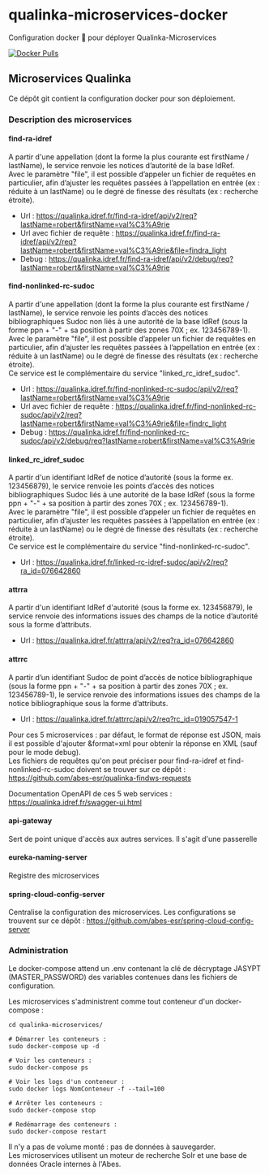 # qualinka-microservices-docker
Configuration docker 🐳 pour déployer Qualinka-Microservices 

[![Docker Pulls](https://img.shields.io/docker/pulls/abesesr/qualinka-ms.svg)](https://hub.docker.com/r/abesesr/qualinka-ms/)

## Microservices Qualinka

Ce dépôt git contient la configuration docker pour son déploiement.

### Description des microservices

#### find-ra-idref 
A partir d'une appellation (dont la forme la plus courante est firstName / lastName), le service renvoie les notices d’autorité de la base IdRef.  
Avec le paramètre "file", il est possible d’appeler un fichier de requêtes en particulier, afin d’ajuster les requêtes passées à l’appellation en entrée (ex : réduite à un lastName) ou le degré de finesse des résultats (ex : recherche étroite).
  - Url : https://qualinka.idref.fr/find-ra-idref/api/v2/req?lastName=robert&firstName=val%C3%A9rie
  - Url avec fichier de requête : https://qualinka.idref.fr/find-ra-idref/api/v2/req?lastName=robert&firstName=val%C3%A9rie&file=findra_light
  - Debug : https://qualinka.idref.fr/find-ra-idref/api/v2/debug/req?lastName=robert&firstName=val%C3%A9rie

#### find-nonlinked-rc-sudoc 
A partir d'une appellation (dont la forme la plus courante est firstName / lastName), le service renvoie les points d’accès des notices bibliographiques Sudoc non liés à une autorité de la base IdRef (sous la forme ppn + "-" + sa position à partir des zones 70X ; ex. 123456789-1).  
Avec le paramètre "file", il est possible d’appeler un fichier de requêtes en particulier, afin d’ajuster les requêtes passées à l’appellation en entrée (ex : réduite à un lastName) ou le degré de finesse des résultats (ex : recherche étroite).  
Ce service est le complémentaire du service "linked_rc_idref_sudoc".
 - Url : https://qualinka.idref.fr/find-nonlinked-rc-sudoc/api/v2/req?lastName=robert&firstName=val%C3%A9rie
 - Url avec fichier de requête : https://qualinka.idref.fr/find-nonlinked-rc-sudoc/api/v2/req?lastName=robert&firstName=val%C3%A9rie&file=findrc_light
 - Debug : https://qualinka.idref.fr/find-nonlinked-rc-sudoc/api/v2/debug/req?lastName=robert&firstName=val%C3%A9rie

#### linked_rc_idref_sudoc 
A partir d'un identifiant IdRef de notice d’autorité (sous la forme ex. 123456879), le service renvoie les points d’accès des notices bibliographiques Sudoc liés à une autorité de la base IdRef (sous la forme ppn + "-" + sa position à partir des zones 70X ; ex. 123456789-1).  
Avec le paramètre "file", il est possible d’appeler un fichier de requêtes en particulier, afin d’ajuster les requêtes passées à l’appellation en entrée (ex : réduite à un lastName) ou le degré de finesse des résultats (ex : recherche étroite).  
Ce service est le complémentaire du service "find-nonlinked-rc-sudoc".
 - Url : https://qualinka.idref.fr/linked-rc-idref-sudoc/api/v2/req?ra_id=076642860

#### attrra
A partir d'un identifiant IdRef d'autorité (sous la forme ex. 123456879), le service renvoie des informations issues des champs de la notice d’autorité sous la forme d’attributs.
 - Url : https://qualinka.idref.fr/attrra/api/v2/req?ra_id=076642860 

#### attrrc 
A partir d’un identifiant Sudoc de point d’accès de notice bibliographique (sous la forme ppn + "-" + sa position à partir des zones 70X ; ex. 123456789-1), le service renvoie des informations issues des champs de la notice bibliographique sous la forme d’attributs.
 - Url : https://qualinka.idref.fr/attrrc/api/v2/req?rc_id=019057547-1

Pour ces 5 microservices : par défaut, le format de réponse est JSON, mais il est possible d'ajouter &format=xml pour obtenir la réponse en XML (sauf pour le mode debug).  
Les fichiers de requêtes qu'on peut préciser pour find-ra-idref et find-nonlinked-rc-sudoc doivent se trouver sur ce dépôt : https://github.com/abes-esr/qualinka-findws-requests

Documentation OpenAPI de ces 5 web services : https://qualinka.idref.fr/swagger-ui.html

#### api-gateway 
Sert de point unique d'accès aux autres services. Il s'agit d'une passerelle

#### eureka-naming-server 
Registre des microservices

#### spring-cloud-config-server 
Centralise la configuration des microservices. Les configurations se trouvent sur ce dépôt : https://github.com/abes-esr/spring-cloud-config-server

### Administration

Le docker-compose attend un .env contenant la clé de décryptage JASYPT (MASTER_PASSWORD) des variables contenues dans les fichiers de configuration.  

Les microservices s'administrent comme tout conteneur d'un docker-compose :  

```
cd qualinka-microservices/

# Démarrer les conteneurs : 
sudo docker-compose up -d

# Voir les conteneurs :
sudo docker-compose ps

# Voir les logs d'un conteneur : 
sudo docker logs NomConteneur -f --tail=100

# Arrêter les conteneurs : 
sudo docker-compose stop

# Redémarrage des conteneurs : 
sudo docker-compose restart
```

Il n'y a pas de volume monté : pas de données à sauvegarder.  
Les microservices utilisent un moteur de recherche Solr et une base de données Oracle internes à l'Abes.


